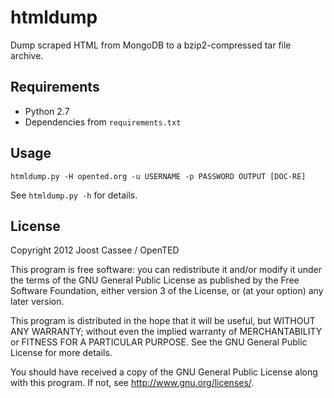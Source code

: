 # htmldump

Dump scraped HTML from MongoDB to a bzip2-compressed tar file archive.

## Requirements

* Python 2.7
* Dependencies from `requirements.txt`

## Usage

    htmldump.py -H opented.org -u USERNAME -p PASSWORD OUTPUT [DOC-RE]

See `htmldump.py -h` for details.

## License

Copyright 2012 Joost Cassee / OpenTED

This program is free software: you can redistribute it and/or modify
it under the terms of the GNU General Public License as published by
the Free Software Foundation, either version 3 of the License, or
(at your option) any later version.

This program is distributed in the hope that it will be useful,
but WITHOUT ANY WARRANTY; without even the implied warranty of
MERCHANTABILITY or FITNESS FOR A PARTICULAR PURPOSE.  See the
GNU General Public License for more details.

You should have received a copy of the GNU General Public License
along with this program.  If not, see <http://www.gnu.org/licenses/>.
